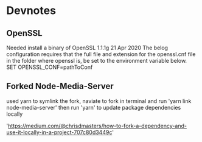 # Devnotes

## OpenSSL

Needed install a binary of OpenSSL 1.1.1g  21 Apr 2020
The belog configuration requires that the full file and extension for the openssl.cnf file in the folder where openssl is, be set to the environment variable below.
SET OPENSSL_CONF=pathToConf

## Forked Node-Media-Server

used yarn to symlink the fork, naviate to fork in terminal and run 'yarn link node-media-server'
then run 'yarn' to update package dependencies locally

'https://medium.com/@chrisdmasters/how-to-fork-a-dependency-and-use-it-locally-in-a-project-707c80d3449c'